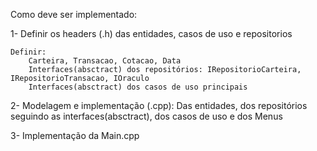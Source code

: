 Como deve ser implementado:


1- Definir os headers (.h) das entidades, casos de uso e repositorios 

    Definir:
        Carteira, Transacao, Cotacao, Data
        Interfaces(absctract) dos repositórios: IRepositorioCarteira, IRepositorioTransacao, IOraculo
        Interfaces(absctract) dos casos de uso principais


2- Modelagem e implementação (.cpp): 
    Das entidades, dos repositórios seguindo as interfaces(absctract), dos casos de uso e dos Menus


3- Implementação da Main.cpp
